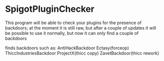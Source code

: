 # SpigotPluginChecker
This program will be able to check your plugins for the presence of backdoors; at the moment it is still raw, but after a couple of updates it will be possible to use it normally, but now it can only find a couple of backdoors

finds backdoors such as:
AntiHackBackdoor
Ectasy(forceop)
ThiccIndustriesBackdoor
ProjectX(thicc copy)
ZavetBackdoor(thicc rework)
